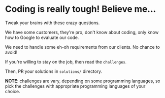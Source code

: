 # Coding is really tough! Believe me...

Tweak your brains with these crazy questions. 

We have some customers, they're pro, don't know about coding, only know how to Google to evaluate our code.

We need to handle some eh-oh requirements from our clients. No chance to avoid!

If you're willing to stay on the job, then read the `challenges`.

Then, PR your solutions in `solutions/` directory.

**NOTE**: challenges are vary, depending on some programming languages, so pick the challenges with appropriate programming languages of your choice.

